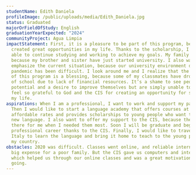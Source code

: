 ```yaml
---
studentName: Edith Daniela
profileImage: /public/uploads/media/Edith_Daniela.jpg
status: Graduated
majorOrFieldOfStudy: English
graduationYearExpected: "2024"
communityProject: Agua Limpia
impactStatement: First, it is a pleasure to be part of this program, because it
  created great opportunities in my life. Thanks to the scholarship, I have been
  able to continue studying and working to achieve my goals. My family is happy
  because my brother and sister have just started university. I also want to
  emphasize the current situation, because our university environment during the
  pandemic has been difficult. I look around me and I realize that the support
  of this program is a blessing, because some of my classmates have dropped out
  of school due to lack of financial resources. It’s a shame to see people who
  potential and a desire to improve themselves but are simply unable to go on. I
  feel so grateful to God and the CIS for creating an opportunity for success in
  my life.
aspirations: When I am a professional, I want to work and support my parents.
  Then I would like to start a language academy that offers courses at
  affordable rates and provides scholarships to young people who want to learn a
  new language. I also want to offer my support to the CIS, because they were
  there for me when I needed them most. Soon I will be graduate and begin my
  professional career thanks to the CIS. Finally, I would like to travel to
  Italy to learn the language and bring it home to teach to the young people of
  my country.
obstacles: 2020 was difficult. Classes went online, and reliable internet is a
  big expense for a poor family. But the CIS gave us computers and internet,
  which helped us through our online classes and was a great motivation to keep
  going.
---
```

